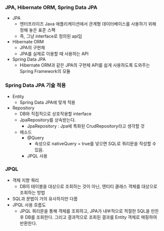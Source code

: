 ### JPA, Hibernate ORM, Spring Data JPA
- JPA
  - 엔터프라이즈 Java 애플리케이션에서 관계형 데이터베이스를 사용하기 위해 정해 놓은 표준 스펙
  - 즉, 그냥 interface로 정의된 api임
- Hibernate ORM
  - JPA의 구현체
  - JPA를 실제로 이용할 때 사용하는 API
- Spring Data JPA
  - Hibernate ORM과 같은 JPA의 구현체 API를 쉽게 사용하도록 도와주는 Spring Framework의 모듈

### Spring Data JPA 기술 적용
- Entity
  - Spring Data JPA에 맞게 적용
- Repository
  - DB와 직접적으로 상호작용할 interface
  - JpaRepository를 상속받는다.
    - JpaRepository : Jpa에 특화된 CrudRepository라고 생각할 것
  - 메소드
    - @Query
      - 속성으로 nativeQuery = true를 넣으면 SQL로 쿼리문을 작성할 수 있음.
    - JPQL 사용

### JPQL
- 객체 지향 쿼리
  - DB의 테이블을 대상으로 조회하는 것이 아닌, 엔티티 클래스 객체를 대상으로 조회하는 방법
- SQL과 문법이 거의 유사하지만 다름
- JPQL 사용 흐름도
  - JPQL 쿼리문을 통해 객체를 조회하고, JPA가 내부적으로 적절한 SQL을 만든 후 DB를 조회한다. 그리고 결과적으로 조회된 결과를 Entity 객체로 매핑하여 반환한다.

